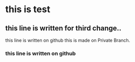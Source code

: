 # this is test

## this line is written for third change..


this line is written on github
this is made on Private Branch.
### this line is written on github
